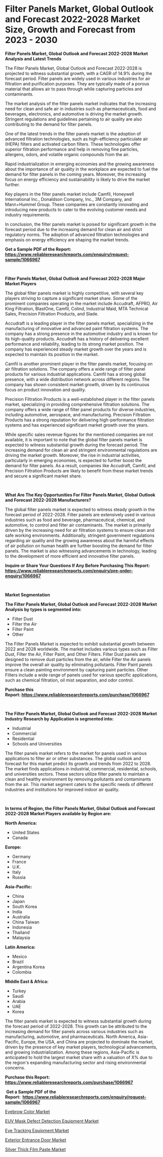 <p><h1>Filter Panels Market, Global Outlook and Forecast 2022-2028 Market Size, Growth and Forecast from 2023 - 2030</h1></p><p><strong>Filter Panels Market, Global Outlook and Forecast 2022-2028 Market Analysis and Latest Trends</strong></p>
<p><p>The Filter Panels Market, Global Outlook and Forecast 2022-2028 is projected to witness substantial growth, with a CAGR of 14.9% during the forecast period. Filter panels are widely used in various industries for air filtration and purification purposes. They are typically made of a porous material that allows air to pass through while capturing particles and contaminants.</p><p>The market analysis of the filter panels market indicates that the increasing need for clean and safe air in industries such as pharmaceuticals, food and beverages, electronics, and automotive is driving the market growth. Stringent regulations and guidelines pertaining to air quality are also contributing to the demand for filter panels.</p><p>One of the latest trends in the filter panels market is the adoption of advanced filtration technologies, such as high-efficiency particulate air (HEPA) filters and activated carbon filters. These technologies offer superior filtration performance and help in removing fine particles, allergens, odors, and volatile organic compounds from the air.</p><p>Rapid industrialization in emerging economies and the growing awareness about the importance of air quality in the workplace are expected to fuel the demand for filter panels in the coming years. Moreover, the increasing focus on energy efficiency and sustainability is likely to drive the market further.</p><p>Key players in the filter panels market include Camfil, Honeywell International Inc., Donaldson Company, Inc., 3M Company, and Mann+Hummel Group. These companies are constantly innovating and introducing new products to cater to the evolving customer needs and industry requirements.</p><p>In conclusion, the filter panels market is poised for significant growth in the forecast period due to the increasing demand for clean air and strict regulatory norms. The adoption of advanced filtration technologies and emphasis on energy efficiency are shaping the market trends.</p></p>
<p><strong>Get a Sample PDF of the Report:&nbsp; <a href="https://www.reliableresearchreports.com/enquiry/request-sample/1066967">https://www.reliableresearchreports.com/enquiry/request-sample/1066967</a></strong></p>
<p>&nbsp;</p>
<p><strong>Filter Panels Market, Global Outlook and Forecast 2022-2028 Major Market Players</strong></p>
<p><p>The global filter panels market is highly competitive, with several key players striving to capture a significant market share. Some of the prominent companies operating in the market include Accudraft, AFPRO, Air King Filtration, BlastOne, Camfil, Colind, Industrial Maid, MTA Technical Sales, Precision Filtration Products, and Slade.</p><p>Accudraft is a leading player in the filter panels market, specializing in the manufacturing of innovative and advanced paint filtration systems. The company has a strong presence in the automotive industry and is known for its high-quality products. Accudraft has a history of delivering excellent performance and reliability, leading to its strong market position. The company has experienced steady market growth over the years and is expected to maintain its position in the market.</p><p>Camfil is another prominent player in the filter panels market, focusing on air filtration solutions. The company offers a wide range of filter panel products for various industrial applications. Camfil has a strong global presence, with a wide distribution network across different regions. The company has shown consistent market growth, driven by its continuous focus on product innovation and quality.</p><p>Precision Filtration Products is a well-established player in the filter panels market, specializing in providing comprehensive filtration solutions. The company offers a wide range of filter panel products for diverse industries, including automotive, aerospace, and manufacturing. Precision Filtration Products has a strong reputation for delivering high-performance filtration systems and has experienced significant market growth over the years.</p><p>While specific sales revenue figures for the mentioned companies are not available, it is important to note that the global filter panels market is expected to witness substantial growth during the forecast period. The increasing demand for clean air and stringent environmental regulations are driving the market growth. Moreover, the rise in industrial activities, particularly in emerging economies, is expected to further boost the demand for filter panels. As a result, companies like Accudraft, Camfil, and Precision Filtration Products are likely to benefit from these market trends and secure a significant market share.</p></p>
<p>&nbsp;</p>
<p><strong>What Are The Key Opportunities For Filter Panels Market, Global Outlook and Forecast 2022-2028 Manufacturers?</strong></p>
<p><p>The global filter panels market is expected to witness steady growth in the forecast period of 2022-2028. Filter panels are extensively used in various industries such as food and beverage, pharmaceutical, chemical, and automotive, to control and filter air contaminants. The market is primarily driven by the increasing need for air filtration systems to ensure clean and safe working environments. Additionally, stringent government regulations regarding air quality and the growing awareness about the harmful effects of air pollution on human health are further boosting the demand for filter panels. The market is also witnessing advancements in technology, leading to the development of more efficient and innovative filter panels.</p></p>
<p><strong>Inquire or Share Your Questions If Any Before Purchasing This Report: <a href="https://www.reliableresearchreports.com/enquiry/pre-order-enquiry/1066967">https://www.reliableresearchreports.com/enquiry/pre-order-enquiry/1066967</a></strong></p>
<p>&nbsp;</p>
<p><strong>Market Segmentation</strong></p>
<p><strong>The Filter Panels Market, Global Outlook and Forecast 2022-2028 Market Analysis by types is segmented into:</strong></p>
<p><ul><li>Filter Dust</li><li>Filter the Air</li><li>Filter Paint</li><li>Other</li></ul></p>
<p><p>The Filter Panels Market is expected to exhibit substantial growth between 2022 and 2028 worldwide. The market includes various types such as Filter Dust, Filter the Air, Filter Paint, and Other Filters. Filter Dust panels are designed to remove dust particles from the air, while Filter the Air panels improve the overall air quality by eliminating pollutants. Filter Paint panels ensure a clean painting environment by capturing paint particles. Other Filters include a wide range of panels used for various specific applications, such as chemical filtration, oil mist separation, and odor control.</p></p>
<p><strong>Purchase this Report:&nbsp;<a href="https://www.reliableresearchreports.com/purchase/1066967">https://www.reliableresearchreports.com/purchase/1066967</a></strong></p>
<p>&nbsp;</p>
<p><strong>The Filter Panels Market, Global Outlook and Forecast 2022-2028 Market Industry Research by Application is segmented into:</strong></p>
<p><ul><li>Industrial</li><li>Commercial</li><li>Residential</li><li>Schools and Universities</li></ul></p>
<p><p>The filter panels market refers to the market for panels used in various applications to filter air or other substances. The global outlook and forecast for this market predict its growth and trends from 2022 to 2028. The market finds applications in industrial, commercial, residential, schools, and universities sectors. These sectors utilize filter panels to maintain a clean and healthy environment by removing pollutants and contaminants from the air. This market segment caters to the specific needs of different industries and institutions for improved indoor air quality.</p></p>
<p>&nbsp;</p>
<p><strong>In terms of Region, the Filter Panels Market, Global Outlook and Forecast 2022-2028 Market Players available by Region are:</strong></p>
<p>
    <p> <strong> North America: </strong>
        <ul>
            <li>United States</li>
            <li>Canada</li>
        </ul>
        </p> 
    <p> <strong> Europe: </strong>
        <ul>
            <li>Germany</li>
            <li>France</li>
            <li>U.K.</li>
            <li>Italy</li>
            <li>Russia</li>
        </ul>
        </p> 
    <p> <strong> Asia-Pacific: </strong>
        <ul>
            <li>China</li>
            <li>Japan</li>
            <li>South Korea</li>
            <li>India</li>
            <li>Australia</li>
            <li>China Taiwan</li>
            <li>Indonesia</li>
            <li>Thailand</li>
            <li>Malaysia</li>
        </ul>
        </p> 
    <p> <strong> Latin America: </strong>
        <ul>
            <li>Mexico</li>
            <li>Brazil</li>
            <li>Argentina Korea</li>
            <li>Colombia</li>
        </ul>
        </p> 
    <p> <strong> Middle East & Africa: </strong>
        <ul>
            <li>Turkey</li>
            <li>Saudi</li>
            <li>Arabia</li>
            <li>UAE</li>
            <li>Korea</li>
        </ul>
    </p>
    </p>
<p><p>The filter panels market is expected to witness substantial growth during the forecast period of 2022-2028. This growth can be attributed to the increasing demand for filter panels across various industries such as manufacturing, automotive, and pharmaceuticals. North America, Asia-Pacific, Europe, the USA, and China are projected to dominate the market, driven by the presence of key market players, technological advancements, and growing industrialization. Among these regions, Asia-Pacific is anticipated to hold the largest market share with a valuation of X% due to the region's expanding manufacturing sector and rising environmental concerns.</p></p>
<p><strong>Purchase this Report: <a href="https://www.reliableresearchreports.com/purchase/1066967">https://www.reliableresearchreports.com/purchase/1066967</a></strong></p>
<p>&nbsp;<strong>Get a Sample PDF of the Report:&nbsp;&nbsp;<a href="https://www.reliableresearchreports.com/enquiry/request-sample/1066967">https://www.reliableresearchreports.com/enquiry/request-sample/1066967</a></strong></p>
<p><strong></strong></p>
<p><p><a href="https://medium.com/@snehareportprime/eyebrow-color-market-size-growth-forecast-2023-2030-2c8a14518768">Eyebrow Color Market</a></p><p><a href="https://www.reportprime.com/euv-mask-defect-detection-equipment-r4702">EUV Mask Defect Detection Equipment Market</a></p><p><a href="https://medium.com/@rahulv.reportprime/eye-tracking-equipment-market-size-growth-forecast-2023-2030-aa29ad8826ce">Eye Tracking Equipment Market</a></p><p><a href="https://www.linkedin.com/pulse/exterior-entrance-door-market-size-share-global-analysis-report-8cole/">Exterior Entrance Door Market</a></p><p><a href="https://www.reportprime.com/silver-thick-film-paste-r4701">Silver Thick Film Paste Market</a></p></p>